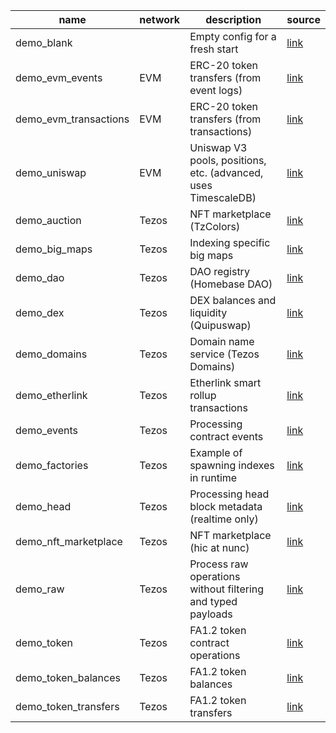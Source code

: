 <!-- markdownlint-disable first-line-h1 -->
| name | network | description | source |
|-|-|-|-|
| demo_blank |  | Empty config for a fresh start | [link](https://github.com/dipdup-io/dipdup/tree/7.5.2/src/demo_blank) |
| demo_evm_events | EVM | ERC-20 token transfers (from event logs) | [link](https://github.com/dipdup-io/dipdup/tree/7.5.2/src/demo_evm_events) |
| demo_evm_transactions | EVM | ERC-20 token transfers (from transactions) | [link](https://github.com/dipdup-io/dipdup/tree/7.5.2/src/demo_evm_transactions) |
| demo_uniswap | EVM | Uniswap V3 pools, positions, etc. (advanced, uses TimescaleDB) | [link](https://github.com/dipdup-io/dipdup/tree/7.5.2/src/demo_uniswap) |
| demo_auction | Tezos | NFT marketplace (TzColors) | [link](https://github.com/dipdup-io/dipdup/tree/7.5.2/src/demo_auction) |
| demo_big_maps | Tezos | Indexing specific big maps | [link](https://github.com/dipdup-io/dipdup/tree/7.5.2/src/demo_big_maps) |
| demo_dao | Tezos | DAO registry (Homebase DAO) | [link](https://github.com/dipdup-io/dipdup/tree/7.5.2/src/demo_dao) |
| demo_dex | Tezos | DEX balances and liquidity (Quipuswap) | [link](https://github.com/dipdup-io/dipdup/tree/7.5.2/src/demo_dex) |
| demo_domains | Tezos | Domain name service (Tezos Domains) | [link](https://github.com/dipdup-io/dipdup/tree/7.5.2/src/demo_domains) |
| demo_etherlink | Tezos | Etherlink smart rollup transactions | [link](https://github.com/dipdup-io/dipdup/tree/7.5.2/src/demo_etherlink) |
| demo_events | Tezos | Processing contract events | [link](https://github.com/dipdup-io/dipdup/tree/7.5.2/src/demo_events) |
| demo_factories | Tezos | Example of spawning indexes in runtime | [link](https://github.com/dipdup-io/dipdup/tree/7.5.2/src/demo_factories) |
| demo_head | Tezos | Processing head block metadata (realtime only) | [link](https://github.com/dipdup-io/dipdup/tree/7.5.2/src/demo_head) |
| demo_nft_marketplace | Tezos | NFT marketplace (hic at nunc) | [link](https://github.com/dipdup-io/dipdup/tree/7.5.2/src/demo_nft_marketplace) |
| demo_raw | Tezos | Process raw operations without filtering and typed payloads | [link](https://github.com/dipdup-io/dipdup/tree/7.5.2/src/demo_raw) |
| demo_token | Tezos | FA1.2 token contract operations | [link](https://github.com/dipdup-io/dipdup/tree/7.5.2/src/demo_token) |
| demo_token_balances | Tezos | FA1.2 token balances | [link](https://github.com/dipdup-io/dipdup/tree/7.5.2/src/demo_token_balances) |
| demo_token_transfers | Tezos | FA1.2 token transfers | [link](https://github.com/dipdup-io/dipdup/tree/7.5.2/src/demo_token_transfers) |
